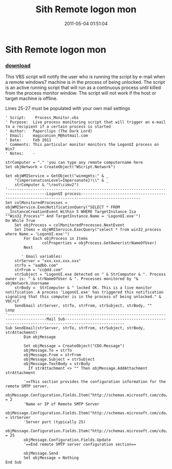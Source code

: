 ﻿---
pid:            2651
poster:         The Dark Lord
title:          Sith Remote logon mon
date:           2011-05-04 01:51:04
format:         text
parent:         0
parent:         0

---

# Sith Remote logon mon

### [download](2651.txt)

This VBS script will notify the user who is running the script by e-mail when a remote windows7 machine is in the process of being unlocked. The script is an active running script that will run as a continuous process until killed from the process monitor window. The script will not work if the host or target machine is offline.

Lines 25-27 must be populated with your own mail settings

```text
' Script:    Process_Monitor.vbs 
' Purpose:  Live process monitoring script that will trigger an e-mail to a recipient if a certain process is started 
' Author:   Paperclips (The Dark Lord) 
' Email:    magiconion_M@hotmail.com 
' Date:     Feb 2011 
' Comments: This particular monitor monitors the LogonUI process on Win7 
' Notes:    -  
 
strComputer = "." 'you can type any remote computername here 
Set objNetwork = CreateObject("WScript.Network") 
 
Set objWMIService = GetObject("winmgmts:" & _ 
    "{impersonationLevel=Impersonate}!\\" & _ 
    strComputer & "\root\cimv2") 
'---------------------------------------------------------------------------------------LogonUI process------------------------------------------------------------------------------------------------ 
Set colMonitoredProcesses = objWMIService.ExecNotificationQuery("SELECT * FROM __InstanceCreationEvent Within 5 WHERE TargetInstance Isa ""Win32_Process"" And TargetInstance.Name = 'LogonUI.exe'") 
Do While True 
    Set objProcess = colMonitoredProcesses.NextEvent 
    Set Items = objWMIService.ExecQuery("select * from win32_process where Name = 'LogonUI.exe'") 
        For Each objProcess in Items 
                colProperties = objProcess.GetOwner(strNameOfUser) 
        Next 
 
       ' Email variables: 
    strServer = "xxx.xxx.xxx.xxx" 
    strTo = "aa@bb.com" 
    strFrom = "cc@dd.com" 
    strSubject = "LogonUI.exe detected on " & StrComputer & ". Process owner is: " & strNameOfUser & ". Processes monitored by "& objNetwork.Username 
    strBody =  StrComputer & " locked OK. This is a live monitor notification. A process 'LogonUI.exe' has triggered this notification signaling that this computer is in the process of being unlocked." & VbCrLf 
    SendEmail strServer, strTo, strFrom, strSubject, strBody, "" 
Loop 
'---------------------------------------------------------------------------------------Mail Sub------------------------------------------------------------------------------------------------ 
Sub SendEmail(strServer, strTo, strFrom, strSubject, strBody, strAttachment) 
        Dim objMessage 
         
        Set objMessage = CreateObject("CDO.Message") 
        objMessage.To = strTo 
        objMessage.From = strFrom 
        objMessage.Subject = strSubject 
        objMessage.TextBody = strBody 
          If strAttachment <> "" Then objMessage.AddAttachment strAttachment 
           
        '==This section provides the configuration information for the remote SMTP server. 
        objMessage.Configuration.Fields.Item("http://schemas.microsoft.com/cdo/configuration/sendusing") = 2 
        'Name or IP of Remote SMTP Server 
        objMessage.Configuration.Fields.Item("http://schemas.microsoft.com/cdo/configuration/smtpserver") = strServer 
        'Server port (typically 25) 
        objMessage.Configuration.Fields.Item("http://schemas.microsoft.com/cdo/configuration/smtpserverport") = 25       
        objMessage.Configuration.Fields.Update 
        '==End remote SMTP server configuration section== 
  
        objMessage.Send 
        Set objMessage = Nothing 
End Sub
```
